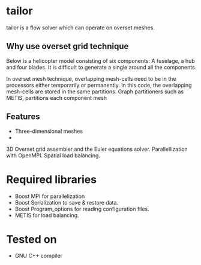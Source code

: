 # tailor

tailor is a flow solver which can operate on overset meshes.

## Why use overset grid technique

Below is a helicopter model consisting of six components: A fuselage, a hub and four blades. It is difficult to generate a single around all the components 

In overset mesh technique, overlapping mesh-cells need to be in the processors either temporarily or permanently. In this code, the overlapping mesh-cells are stored in the same partitions. Graph partitioners such as METIS, partitions each component mesh

## Features
* Three-dimensional meshes
* 
3D Overset grid assembler and the Euler equations solver.
Parallellization with OpenMPI.
Spatial load balancing.

# Required libraries
* Boost MPI for parallelization
* Boost Serialization to save & restore data.
* Boost Program_options for reading configuration files.
* METIS for load balancing.

# Tested on
* GNU C++ compiler 
